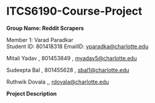 # ITCS6190-Course-Project

**Group Name: Reddit Scrapers**

Member 1: Varad Paradkar\
Student ID: 801418318
EmailID: vparadka@charlotte.edu

Mitali Yadav , 801453849 , myadav5@charlotte.edu

Sudeepta Bal , 801455628 , sbal1@charlotte.edu

Ruthwik Dovala ,, rdovala@charlotte.edu

**Project Description**
